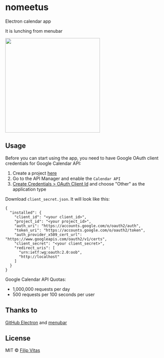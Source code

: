 # nomeetus
Electron calendar app

It is lunching from menubar

<img src=http://i.imgur.com/j0Xn41R.gif width=300px/>


## Usage

Before you can start using the app, you need to have Google OAuth client credentials for Google Calendar API:

1. Create a project [here](https://console.developers.google.com/cloud-resource-manager)
2. Go to the API Manager and enable the `Calendar API`
3. [Create Credentials > OAuth Client Id](https://console.developers.google.com/apis/credentials) and choose "Other" as the application type

Download `client_secret.json`. It will look like this:

```
{
  "installed": {
    "client_id": "<your client_id>",
    "project_id": "<your project_id>",
    "auth_uri": "https://accounts.google.com/o/oauth2/auth",
    "token_uri": "https://accounts.google.com/o/oauth2/token",
    "auth_provider_x509_cert_url": "https://www.googleapis.com/oauth2/v1/certs",
    "client_secret": "<your client_secret>",
    "redirect_uris": [
      "urn:ietf:wg:oauth:2.0:oob",
      "http://localhost"
    ]
  }
}
```

Google Calendar API Quotas: 
* 1,000,000 requests per day
* 500 requests per 100 seconds per user


## Thanks to

[GitHub Electron](http://electron.atom.io/) and [menubar](https://github.com/maxogden/menubar)

## License

MIT © [Filip Vitas](https://github.com/felix557700)
